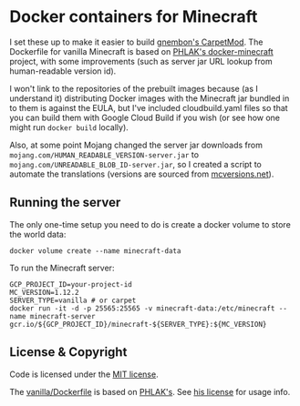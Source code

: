 # Docker containers for Minecraft

I set these up to make it easier to build [gnembon's
CarpetMod](https://github.com/gnembon/carpetmod). The Dockerfile for vanilla
Minecraft is based on [PHLAK's
docker-minecraft](https://github.com/PHLAK/docker-minecraft) project, with some
improvements (such as server jar URL lookup from human-readable version id).

I won't link to the repositories of the prebuilt images because (as I understand
it) distributing Docker images with the Minecraft jar bundled in to them is
against the EULA, but I've included cloudbuild.yaml files so that you can build
them with Google Cloud Build if you wish (or see how one might run `docker
build` locally).

Also, at some point Mojang changed the server jar downloads from
`mojang.com/HUMAN_READABLE_VERSION-server.jar` to
`mojang.com/UNREADABLE_BLOB_ID-server.jar`, so I created a script to automate
the translations (versions are sourced from
[mcversions.net](https://mcversions.net/)).

## Running the server

The only one-time setup you need to do is create a docker volume to store the world data:

    docker volume create --name minecraft-data

To run the Minecraft server:

    GCP_PROJECT_ID=your-project-id
    MC_VERSION=1.12.2
    SERVER_TYPE=vanilla # or carpet
    docker run -it -d -p 25565:25565 -v minecraft-data:/etc/minecraft --name minecraft-server gcr.io/${GCP_PROJECT_ID}/minecraft-${SERVER_TYPE}:${MC_VERSION}

## License & Copyright

Code is licensed under the [MIT license](LICENSE.md).

The [vanilla/Dockerfile](vanilla/Dockerfile) is based on
[PHLAK's](https://github.com/PHLAK/docker-minecraft/blob/0aa21680d4284ecc290d39a74af7b1e07a95a381/Dockerfile).
See [his
license](https://github.com/PHLAK/docker-minecraft/blob/df364938c0c7c1cb2d64c782f36f3472092839b5/LICENSE)
for usage info.
